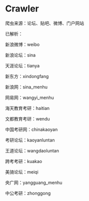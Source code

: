# Crawler
爬虫来源：论坛、贴吧、微博、门户网站

已解析：

新浪微博：weibo

新浪论坛：sina

天涯论坛：tianya

新东方：xindongfang

新浪网：sina_menhu

网易网：wangyi_menhu

海天教育考研：haitian

文都教育考研：wendu

中国考研网：chinakaoyan

考研论坛：kaoyanluntan

王道论坛：wangdaoluntan

跨考考研：kuakao

美骑论坛：meiqi

央广网：yangguang_menhu

中公考研：zhonggong
